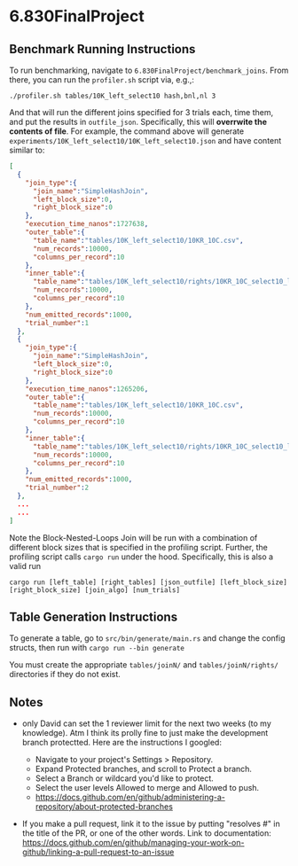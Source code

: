 # 6.830FinalProject

## Benchmark Running Instructions

To run benchmarking, navigate to `6.830FinalProject/benchmark_joins`. From there, you can run the `profiler.sh` script via, e.g.,:

```./profiler.sh tables/10K_left_select10 hash,bnl,nl 3```

And that will run the different joins specified for 3 trials each, time them, and put the results in `outfile_json`. Specifically, this will **overrwite the contents of file**. For example, the command above will generate `experiments/10K_left_select10/10K_left_select10.json` and have content similar to:
```JSON
[
  {
    "join_type":{
      "join_name":"SimpleHashJoin",
      "left_block_size":0,
      "right_block_size":0
    },
    "execution_time_nanos":1727638,
    "outer_table":{
      "table_name":"tables/10K_left_select10/10KR_10C.csv",
      "num_records":10000,
      "columns_per_record":10
    },
    "inner_table":{
      "table_name":"tables/10K_left_select10/rights/10KR_10C_select10_left5_right5.csv",
      "num_records":10000,
      "columns_per_record":10
    },
    "num_emitted_records":1000,
    "trial_number":1
  },
  {
    "join_type":{
      "join_name":"SimpleHashJoin",
      "left_block_size":0,
      "right_block_size":0
    },
    "execution_time_nanos":1265206,
    "outer_table":{
      "table_name":"tables/10K_left_select10/10KR_10C.csv",
      "num_records":10000,
      "columns_per_record":10
    },
    "inner_table":{
      "table_name":"tables/10K_left_select10/rights/10KR_10C_select10_left5_right5.csv",
      "num_records":10000,
      "columns_per_record":10
    },
    "num_emitted_records":1000,
    "trial_number":2
  },
  ...
  ...
]
```

Note the Block-Nested-Loops Join will be run with a combination of different block sizes that is specified in the profiling script. Further, the profiling script calls `cargo run` under the hood. Specifically, this is also a valid run

```cargo run [left_table] [right_tables] [json_outfile] [left_block_size] [right_block_size] [join_algo] [num_trials]```

## Table Generation Instructions
   To generate a table, go to `src/bin/generate/main.rs` and change the config structs, then run with
   ```cargo run --bin generate```

   You must create the appropriate `tables/joinN/` and `tables/joinN/rights/` directories if they do not
   exist.

## Notes

- only David can set the 1 reviewer limit for the next two weeks (to my knowledge). Atm I think its prolly fine to just make the development branch protectted. Here are the instructions I googled:
    - Navigate to your project's Settings > Repository.
    - Expand Protected branches, and scroll to Protect a branch.
    - Select a Branch or wildcard you'd like to protect.  
    - Select the user levels Allowed to merge and Allowed to push.
    - https://docs.github.com/en/github/administering-a-repository/about-protected-branches

- If you make a pull request, link it to the issue by putting "resolves #<issue number>" in the title of the PR, or one of the other words. Link to documentation: https://docs.github.com/en/github/managing-your-work-on-github/linking-a-pull-request-to-an-issue



